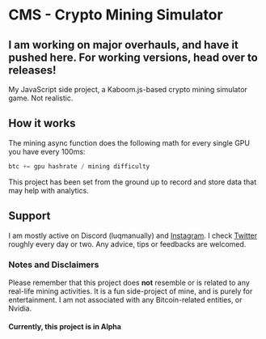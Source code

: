 # CMS - Crypto Mining Simulator

## I am working on major overhauls, and have it pushed here. For working versions, head over to releases!

My JavaScript side project, a Kaboom.js-based crypto mining simulator game. Not realistic.

## How it works

The mining async function does the following math for every single GPU you have every 100ms:

```js
btc += gpu hashrate / mining difficulty
```

This project has been set from the ground up to record and store data that may help with analytics.

## Support

I am mostly active on Discord (luqmanually) and [Instagram](https://instagram.com/luqmanually). I check [Twitter](https://twitter.com/luqmanually) roughly every day or two. Any advice, tips or feedbacks are welcomed.

### Notes and Disclaimers

Please remember that this project does **not** resemble or is related to any real-life mining activities. It is a fun side-project of mine, and is purely for entertainment. I am not associated with any Bitcoin-related entities, or Nvidia.

#### Currently, this project is in Alpha
